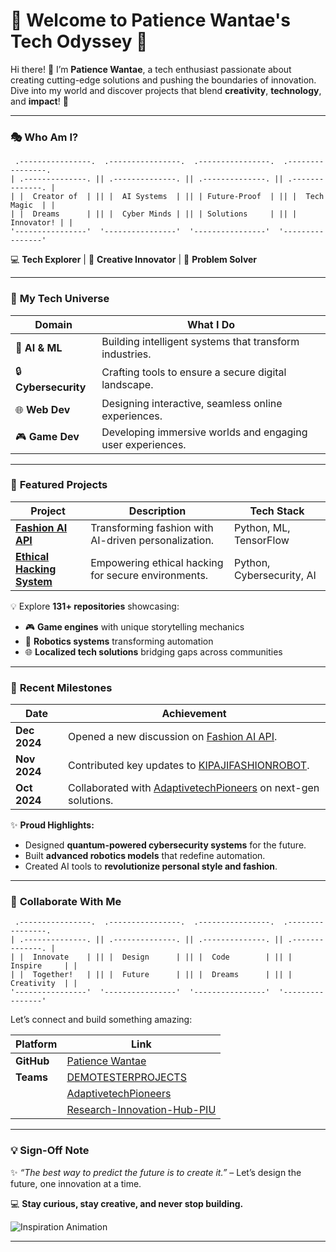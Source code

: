 # 🌟 Welcome to **Patience Wantae's Tech Odyssey** 🌟  

Hi there! 👋 I’m **Patience Wantae**, a tech enthusiast passionate about creating cutting-edge solutions and pushing the boundaries of innovation. Dive into my world and discover projects that blend **creativity**, **technology**, and **impact**! 🚀  

---

### 🎭 **Who Am I?**  

```
 .----------------.  .----------------.  .----------------.  .----------------.  
| .--------------. || .--------------. || .--------------. || .--------------. |  
| |  Creator of  | || |  AI Systems  | || | Future-Proof  | || |  Tech Magic  | |  
| |  Dreams      | || |  Cyber Minds | || | Solutions     | || |  Innovator! | |  
'----------------'  '----------------'  '----------------'  '----------------'  
```

💻 **Tech Explorer** | 🎨 **Creative Innovator** | 🤖 **Problem Solver**  

---

### 🚀 **My Tech Universe**  

| **Domain**         | **What I Do**                                                                                  |  
|---------------------|-----------------------------------------------------------------------------------------------|  
| 🤖 **AI & ML**     | Building intelligent systems that transform industries.                                       |  
| 🔒 **Cybersecurity** | Crafting tools to ensure a secure digital landscape.                                         |  
| 🌐 **Web Dev**      | Designing interactive, seamless online experiences.                                          |  
| 🎮 **Game Dev**     | Developing immersive worlds and engaging user experiences.                                   |  

---

### 🌟 **Featured Projects**  

| **Project**                        | **Description**                          | **Tech Stack**            |  
|------------------------------------|------------------------------------------|---------------------------|  
| [**Fashion AI API**](https://github.com/Patiencewantae123/fashion_ai_api) | Transforming fashion with AI-driven personalization. | Python, ML, TensorFlow    |  
| [**Ethical Hacking System**](https://github.com/Patiencewantae123/Ethicalhackingsystem-PWG) | Empowering ethical hacking for secure environments.  | Python, Cybersecurity, AI |  

💡 Explore **131+ repositories** showcasing:  
- 🎮 **Game engines** with unique storytelling mechanics  
- 🤖 **Robotics systems** transforming automation  
- 🌐 **Localized tech solutions** bridging gaps across communities  

---

### 📅 **Recent Milestones**  

| **Date**        | **Achievement**                                                                            |  
|------------------|--------------------------------------------------------------------------------------------|  
| **Dec 2024**    | Opened a new discussion on [Fashion AI API](https://github.com/Patiencewantae123/fashion_ai_api). |  
| **Nov 2024**    | Contributed key updates to [KIPAJIFASHIONROBOT](https://github.com/Patiencewantae123/KIPAJIFASHIONROBOT). |  
| **Oct 2024**    | Collaborated with [AdaptivetechPioneers](https://github.com/AdaptivetechPioneers) on next-gen solutions. |  

✨ **Proud Highlights:**  
- Designed **quantum-powered cybersecurity systems** for the future.  
- Built **advanced robotics models** that redefine automation.  
- Created AI tools to **revolutionize personal style and fashion**.  

---

### 🤝 **Collaborate With Me**  

```
 .----------------.  .----------------.  .----------------.  .----------------.  
| .--------------. || .--------------. || .--------------. || .--------------. |  
| |  Innovate    | || |  Design      | || |  Code        | || |  Inspire     | |  
| |  Together!   | || |  Future      | || |  Dreams      | || |  Creativity  | |  
'----------------'  '----------------'  '----------------'  '----------------'  
```  

Let’s connect and build something amazing:  

| Platform    | Link                                      |  
|-------------|------------------------------------------|  
| **GitHub**  | [Patience Wantae](https://github.com/Patiencewantae123) |  
| **Teams**   | [DEMOTESTERPROJECTS](https://github.com/DEMOTESTERPROJECTS) |  
|             | [AdaptivetechPioneers](https://github.com/AdaptivetechPioneers) |  
|             | [Research-Innovation-Hub-PIU](https://github.com/Research-Innovation-Hub-PIU) |  

---

### 💡 **Sign-Off Note**  

✨ _“The best way to predict the future is to create it.”_ – Let’s design the future, one innovation at a time.  

💻 **Stay curious, stay creative, and never stop building.**  

![Inspiration Animation](https://media.giphy.com/media/l1J9urJp5hjaxXkVW/giphy.gif)  

---
